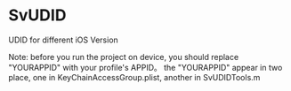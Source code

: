 SvUDID
======

UDID for different iOS Version 

Note:
before you run the project on device, you should replace "YOURAPPID" with your profile's APPID。
the "YOURAPPID" appear in two place, one in KeyChainAccessGroup.plist, another in SvUDIDTools.m
